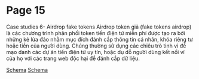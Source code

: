 # Page 15

Case studies 6- Airdrop fake tokens
Airdrop token giả (fake tokens airdrop) là các chương trình phân phối token tiền điện tử miễn phí được tạo ra bởi những kẻ lừa đảo nhằm mục đích đánh cắp thông tin cá nhân, khóa riêng tư hoặc tiền của người dùng. Chúng thường sử dụng các chiêu trò tinh vi để mạo danh các dự án tiền điện tử uy tín, hoặc dụ dỗ người dùng kết nối ví của họ với các trang web độc hại để đánh cắp dữ liệu.

[Schema](page_15_img_0.png)
[Schema](page_15_img_1.png)
